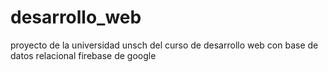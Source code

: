 # desarrollo_web
proyecto de la universidad unsch del curso de desarrollo web con base de datos relacional firebase de google
